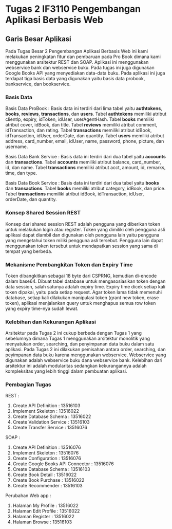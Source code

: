 # Tugas 2 IF3110 Pengembangan Aplikasi Berbasis Web 

## Garis Besar Aplikasi
Pada Tugas Besar 2 Pengembangan Aplikasi Berbasis Web ini kami melakukan peningkatan fitur dan pembaruan pada Pro Book dimana kami menggunakan arsitektur REST dan SOAP. Aplikasi ini menggunakan webservice bank dan webservice buku. Pada tugas ini juga digunakan Google Books API yang menyediakan data-data buku. Pada aplikasi ini juga terdapat tiga basis data yang digunakan yaitu basis data probook, bankservice, dan bookservice. 

### Basis Data
Basis Data ProBook : Basis data ini terdiri dari lima tabel yaitu **authtokens**, **books**, **reviews**, **transactions**, dan **users**. Tabel **authtokens** memiliki atribut clientlp, expiry, idToken, idUser, userAgentHash. Tabel **books** memiliki atribut cover, idBook, dan title. Tabel **reviews** memiliki atribut comment, idTransaction, dan rating. Tabel **transactions** memiliki atribut idBook, idTransaction, idUser, orderDate, dan quantity. Tabel **users** memiliki atribut address, card_number, email, idUser, name, password, phone, picture, dan username.

Basis Data Bank Service : Basis data ini terdiri dari dua tabel yaitu **accounts** dan **transactions**. Tabel **accounts** memiliki atribut balance, card_number, id, dan name. Tabel **transactions** memiliki atribut acct, amount, id, remarks, time, dan type.

Basis Data Book Service : Basis data ini terdiri dari dua tabel yaitu **books** dan **transactions**. Tabel **books** memiliki atribut category, idBook, dan price. Tabel **transactions** memiliki atribut idBook, idTransaction, idUser, orderDate, dan quantity.

### Konsep Shared Session REST
Konsep dari shared session REST adalah pengguna yang diberikan token untuk melakukan login atau register. Token yang dimiliki oleh pengguna asli aplikasi dapat diambil dan digunakan oleh pengguna lain yaitu pengguna yang mengetahui token miliki pengguna asli tersebut. Pengguna lain dapat menggunakan token tersebut untuk mendapatkan session yang sama di tempat yang berbeda.

### Mekanisme Pembangkitan Token dan Expiry Time

Token dibangkitkan sebagai 18 byte dari CSPRNG, kemudian di-encode dalam base64. Dibuat tabel database untuk mengasosiasikan token dengan data session, salah satunya adalah expiry time. Expiry time dicek setiap kali token dipakai, yaitu pada setiap request. Agar token lama tidak memenuhi database, setiap kali dilakukan manipulasi token (grant new token, erase token), aplikasi menjalankan query untuk menghapus semua row token yang expiry time-nya sudah lewat.

### Kelebihan dan Kekurangan Aplikasi
Arsitektur pada Tugas 2 ini cukup berbeda dengan Tugas 1 yang sebelumnya dimana Tugas 1 menggunakan arsitektur monolitik yang menyatukan order, searching, dan penyimpanan data buku dalam satu aplikasi. Pada Tugas 2 ini dilakukan pemisahan antara order, searching, dan peyimpanan data buku karena menggunakan webservice. Webservice yang digunakan adalah webservice buku dana webservice bank. Kelebihan dari arsitektur ini adalah modularitas sedangkan kekurangannya adalah kompleksitas yang lebih tinggi dalam pembuatan aplikasi.

### Pembagian Tugas

REST :
1. Create API Definition : 13516103
2. Implement Skeleton : 13516022
3. Create Database Schema : 13516022
4. Create Validation Service : 13516103
5. Create Transfer Service : 13516076

SOAP :
1. Create API Definition : 13516076
2. Implement Skeleton : 13516076
3. Create Configuration : 13516076
4. Create Google Books API Connector : 13516076
5. Create Database Schema : 13516103
6. Create Book Detail : 13516022
7. Create Book Purchase : 13516022
8. Create Recommender : 13516103

Perubahan Web app :
1. Halaman My Profile : 13516022 
2. Halaman Edit Profile : 13516022
3. Halaman Register : 13516022
4. Halaman Browse : 13516103

